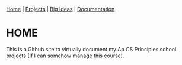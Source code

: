 [Home](README.md) | [Projects](projects.md) | [Big Ideas](big_ideas.md) | [Documentation](documentation.md)

# HOME
This is a Github site to virtually document my Ap CS Principles school projects (If I can somehow manage this course).
